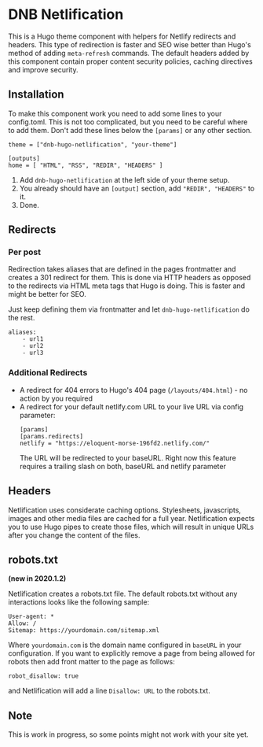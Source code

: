 # DNB Netlification

This is a Hugo theme component with helpers for Netlify redirects and headers. This type of redirection is faster and SEO wise better than Hugo's method of adding `meta-refresh` commands. The default headers added by this component contain proper content security policies, caching directives and improve security. 

## Installation

To make this component work you need to add some lines to your config.toml. This is not too complicated, but you need to be careful where to add them. Don't add these lines below the `[params]` or any other section. 

```
theme = ["dnb-hugo-netlification", "your-theme"]

[outputs]
home = [ "HTML", "RSS", "REDIR", "HEADERS" ]
```

1. Add `dnb-hugo-netlification` at the left side of your theme setup. 
2. You already should have an `[output]` section, add `"REDIR", "HEADERS"` to it.
3. Done.

## Redirects

### Per post

Redirection takes aliases that are defined in the pages frontmatter and creates a 301 redirect for them. This is done via HTTP headers as opposed to the redirects via HTML meta tags that Hugo is doing. This is faster and might be better for SEO.

Just keep defining them via frontmatter and let `dnb-hugo-netlification` do the rest. 

```
aliases:
    - url1
    - url2
    - url3
```

### Additional Redirects

- A redirect for 404 errors to Hugo's 404 page (`/layouts/404.html`) - no action by you required
- A redirect for your default netlify.com URL to your live URL via config parameter:
  ```
  [params]
  [params.redirects]
  netlify = "https://eloquent-morse-196fd2.netlify.com/"
  ```
  The URL will be redirected to your baseURL.
  Right now this feature requires a trailing slash on both, baseURL and netlify parameter

## Headers

Netlification uses considerate caching options. Stylesheets, javascripts, images and other media files are cached for a full year. Netlification expects you to use Hugo pipes to create those files, which will result in unique URLs after you change the content of the files. 

## robots.txt

__(new in 2020.1.2)__

Netlification creates a robots.txt file. The default robots.txt without any interactions looks like the following sample:

```
User-agent: *
Allow: /
Sitemap: https://yourdomain.com/sitemap.xml
```

Where `yourdomain.com` is the domain name configured in `baseURL` in your configuration. If you want
to explicitly remove a page from being allowed for robots then add front matter to the page as follows:

```
robot_disallow: true
```

and Netlification will add a line `Disallow: URL` to the robots.txt.

## Note

This is work in progress, so some points might not work with your site yet. 
